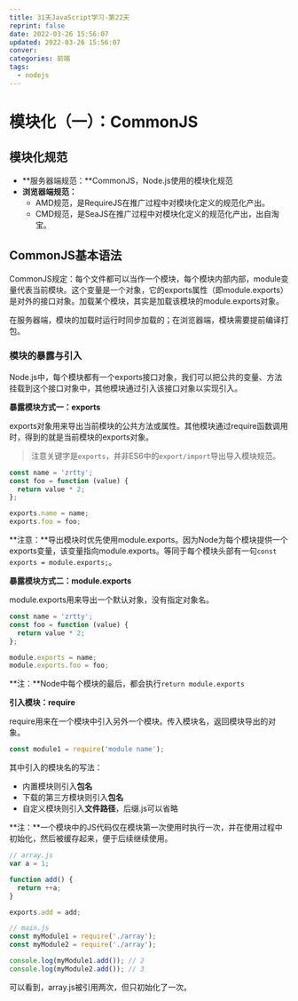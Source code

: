 ```yaml
---
title: 31天JavaScript学习-第22天
reprint: false
date: 2022-03-26 15:56:07
updated: 2022-03-26 15:56:07
conver:
categories: 前端
tags:
  - nodejs
---
```


# 模块化（一）：CommonJS

<!--more-->

## 模块化规范

- **服务器端规范：**CommonJS，Node.js使用的模块化规范
- **浏览器端规范：**
  - AMD规范，是RequireJS在推广过程中对模块化定义的规范化产出。
  - CMD规范，是SeaJS在推广过程中对模块化定义的规范化产出，出自淘宝。

## CommonJS基本语法

CommonJS规定：每个文件都可以当作一个模块，每个模块内部内部，module变量代表当前模块。这个变量是一个对象，它的exports属性（即module.exports）是对外的接口对象。加载某个模块，其实是加载该模块的module.exports对象。

在服务器端，模块的加载时运行时同步加载的；在浏览器端，模块需要提前编译打包。

### 模块的暴露与引入

Node.js中，每个模块都有一个exports接口对象，我们可以把公共的变量、方法挂载到这个接口对象中，其他模块通过引入该接口对象以实现引入。

**暴露模块方式一：exports**

exports对象用来导出当前模块的公共方法或属性。其他模块通过require函数调用时，得到的就是当前模块的exports对象。

> 注意关键字是`exports`，并非ES6中的`export/import`导出导入模块规范。

```js
const name = 'zrtty';
const foo = function (value) {
  return value * 2;
};

exports.name = name;
exports.foo = foo;
```

**注意：**导出模块时优先使用module.exports。因为Node为每个模块提供一个exports变量，该变量指向module.exports。等同于每个模块头部有一句`const exports = module.exports;`。

**暴露模块方式二：module.exports**

module.exports用来导出一个默认对象，没有指定对象名。

```js
const name = 'zrtty';
const foo = function (value) {
  return value * 2;
};

module.exports = name;
module.exports.foo = foo;
```

**注：**Node中每个模块的最后，都会执行`return module.exports`

**引入模块：require**

require用来在一个模块中引入另外一个模块。传入模块名，返回模块导出的对象。

```js
const module1 = require('module name');
```

其中引入的模块名的写法：

- 内置模块则引入**包名**
- 下载的第三方模块则引入**包名**
- 自定义模块则引入**文件路径**，后缀.js可以省略

**注：**一个模块中的JS代码仅在模块第一次使用时执行一次，并在使用过程中初始化，然后被缓存起来，便于后续继续使用。

```js
// array.js
var a = 1;

function add() {
  return ++a;
}

exports.add = add;
```

```js
// main.js
const myModule1 = require('./array');
const myModule2 = require('./array');

console.log(myModule1.add()); // 2
console.log(myModule2.add()); // 3
```

可以看到，array.js被引用两次，但只初始化了一次。

